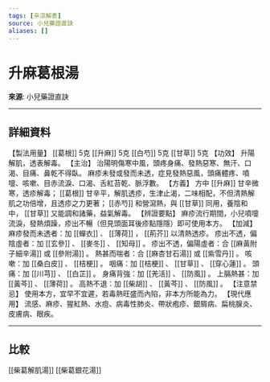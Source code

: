 ```yaml
---
tags: [辛涼解表]
source: 小兒藥證直訣
aliases: []
---
```


# 升麻葛根湯

**來源**: 小兒藥證直訣  

---

## 詳細資料
【製法用量】 [[葛根]] 5克 [[升麻]] 5克 [[白芍]] 5克 [[甘草]] 5克
【功效】
升陽解肌，透表解毒。
【主治】
治陽明傷寒中風，頭疼身痛、發熱惡寒、無汗、口渴、目痛、鼻乾不得臥。
麻疹未發或發而未透，症見發熱惡風，頭痛體疼、噴嚏、咳嗽、目赤流淚、口渴、舌紅苔乾、脈浮數。
【方義】
方中 [[升麻]] 甘辛微寒，透疹解毒； [[葛根]] 甘辛平，解肌透疹，生津止渴，二味相配，不但清熱解肌之功倍增，且透疹之力更著； [[赤芍]] 和營瀉熱，與 [[甘草]] 同用，養陰和中， [[甘草]] 又能調和諸藥，益氣解毒。
【辨證要點】
麻疹流行期間，小兒噴嚏流淚，發熱煩躁，疹出不暢（但見頭面耳後疹點隱隱）即可使用本方。
【加減】
麻疹發而未透者：加 [[蟬衣]] 、 [[薄荷]] ， [[荊芥]] 以清熱透疹。
疹出不透，偏陰虛者：加 [[玄參]] 、 [[麥冬]] 、 [[知母]] 。
疹出不透，偏陽虛者：合 [[麻黃附子細辛湯]] 或 [[參附湯]] 。
熱甚而喘者：合 [[麻杏甘石湯]] 或 [[紫雪丹]] 。
咳嗽：加 [[桑白皮]] 、 [[桔梗]] 。
咽痛：加 [[桔梗]] 、 [[甘草]] 、 [[穿心蓮]] 。
頭痛：加 [[川芎]] 、 [[白芷]] 。
身痛背強：加 [[羌活]] 、 [[防風]] 。
上膈熱甚：加 [[黃芩]] 、 [[薄荷]] 。
高熱不退：加 [[柴胡]] 、 [[黃芩]] 、 [[防風]] 。
【注意禁忌】
使用本方，宜早不宜遲，若毒熱旺盛而內陷，非本方所能為力。
【現代應用】
流感、麻疹、猩紅熱、水痘、病毒性肺炎、帶狀疱疹、銀屑病、扁桃腺炎、皮膚病、眼疾。

---

## 比較
[[柴葛解肌湯]]
[[柴葛銀花湯]]
